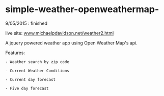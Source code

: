 # simple-weather-openweathermap-
9/05/2015 : finished

live site:
www.michaelpdavidson.net/weather2.html

A jquery powered weather app using Open Weather Map's api.

Features:

    - Weather search by zip code
    
    - Current Weather Conditions
    
    - Current day forecast
    
    - Five day forecast
    
